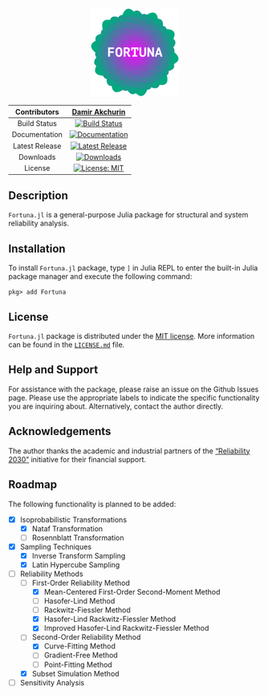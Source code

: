<div align="center">
  <img src="assets/logo.svg" alt = "Logo" width="35%">

  | Contributors | [Damir Akchurin](https://scholar.google.com/citations?user=chYaDcIAAAAJ&hl=en) |
  | :---: | :---: |
  | Build Status | [![Build Status](https://github.com/AkchurinDA/Fortuna.jl/actions/workflows/CI.yml/badge.svg?branch=main)](https://github.com/AkchurinDA/Fortuna.jl/actions/workflows/CI.yml) |
  | Documentation | [![Documentation](https://img.shields.io/badge/Documentation-Stable-blue.svg)](https://AkchurinDA.github.io/Fortuna.jl/stable) |
  | Latest Release | [![Latest Release](https://juliahub.com/docs/Fortuna/version.svg)](https://github.com/AkchurinDA/Fortuna.jl/releases) |
  | Downloads | [![Downloads](https://shields.io/endpoint?url=https://pkgs.genieframework.com/api/v1/badge/Fortuna&label=Downloads)](https://pkgs.genieframework.com?packages=Fortuna) |
  | License | [![License: MIT](https://img.shields.io/badge/License-MIT-yellow.svg)](https://github.com/AkchurinDA/Fortuna.jl/blob/main/LICENSE.md) |
</div>

## Description

`Fortuna.jl` is a general-purpose Julia package for structural and system reliability analysis.

## Installation

To install `Fortuna.jl` package, type `]` in Julia REPL to enter the built-in Julia package manager and execute the following command:

```
pkg> add Fortuna
```

## License

`Fortuna.jl` package is distributed under the [MIT license](https://en.wikipedia.org/wiki/MIT_License). More information can be found in the [`LICENSE.md`](https://github.com/AkchurinDA/Fortuna.jl/blob/main/LICENSE.md) file.

## Help and Support

For assistance with the package, please raise an issue on the Github Issues page. Please use the appropriate labels to indicate the specific functionality you are inquiring about. Alternatively, contact the author directly.

## Acknowledgements

The author thanks the academic and industrial partners of the [“Reliability 2030”](https://cfsrc.org/2023/01/01/reliability-2030-design-of-steel-as-a-system/) initiative for their financial support.

## Roadmap

The following functionality is planned to be added:
- [x] Isoprobabilistic Transformations
  - [x] Nataf Transformation
  - [ ] Rosennblatt Transformation
- [x] Sampling Techniques
  - [x] Inverse Transform Sampling
  - [x] Latin Hypercube Sampling
- [ ] Reliability Methods
  - [ ] First-Order Reliability Method
    - [x] Mean-Centered First-Order Second-Moment Method
    - [ ] Hasofer-Lind Method
    - [ ] Rackwitz-Fiessler Method
    - [x] Hasofer-Lind Rackwitz-Fiessler Method
    - [x] Improved Hasofer-Lind Rackwitz-Fiessler Method
  - [ ] Second-Order Reliability Method
    - [x] Curve-Fitting Method
    - [ ] Gradient-Free Method
    - [ ] Point-Fitting Method
  - [x] Subset Simulation Method
- [ ] Sensitivity Analysis